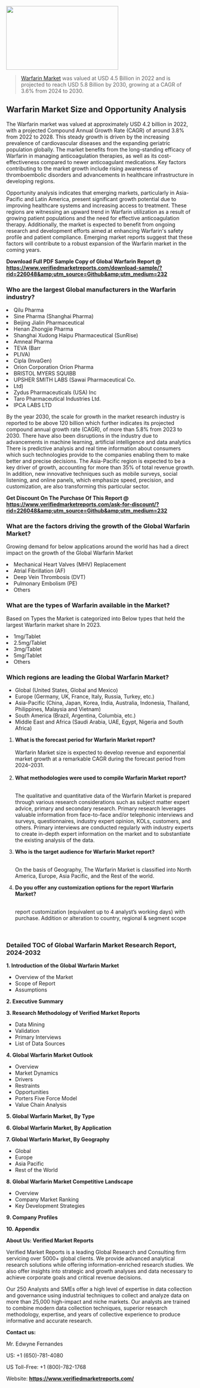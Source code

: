 <img src="https://ffe5etoiles.com/wp-content/uploads/2024/12/MST1-300x171.png" alt="" width="300" height="171" class="alignnone size-medium wp-image-20088" /><blockquote><p><p><a href="https://www.verifiedmarketreports.com/download-sample/?rid=226048&utm_source=Github&utm_medium=232" target="_blank">Warfarin Market</a> was valued at USD 4.5 Billion in 2022 and is projected to reach USD 5.8 Billion by 2030, growing at a CAGR of 3.6% from 2024 to 2030.</p></blockquote><p><h2>Warfarin Market Size and Opportunity Analysis</h2><p>The Warfarin market was valued at approximately USD 4.2 billion in 2022, with a projected Compound Annual Growth Rate (CAGR) of around 3.8% from 2022 to 2028. This steady growth is driven by the increasing prevalence of cardiovascular diseases and the expanding geriatric population globally. The market benefits from the long-standing efficacy of Warfarin in managing anticoagulation therapies, as well as its cost-effectiveness compared to newer anticoagulant medications. Key factors contributing to the market growth include rising awareness of thromboembolic disorders and advancements in healthcare infrastructure in developing regions. </p><p>Opportunity analysis indicates that emerging markets, particularly in Asia-Pacific and Latin America, present significant growth potential due to improving healthcare systems and increasing access to treatment. These regions are witnessing an upward trend in Warfarin utilization as a result of growing patient populations and the need for effective anticoagulation therapy. Additionally, the market is expected to benefit from ongoing research and development efforts aimed at enhancing Warfarin's safety profile and patient compliance. Emerging market reports suggest that these factors will contribute to a robust expansion of the Warfarin market in the coming years.</p></p><p class=""><strong>Download Full PDF Sample Copy of Global Warfarin Report @ <a href="https://www.verifiedmarketreports.com/download-sample/?rid=226048&amp;utm_source=Github&amp;utm_medium=232" target="_blank">https://www.verifiedmarketreports.com/download-sample/?rid=226048&amp;utm_source=Github&amp;utm_medium=232</a></strong></p><h3 id="" class="">Who are the largest Global manufacturers in the Warfarin industry?</h3><p><li>Qilu Pharma</li><li> Sine Pharma (Shanghai Pharma)</li><li> Beijing Jialin Pharmaceutical</li><li> Henan Zhongjie Pharma</li><li> Shanghai Xudong Haipu Pharmaceutical (SunRise)</li><li> Amneal Pharma</li><li> TEVA (Barr</li><li> PLIVA)</li><li> Cipla (InvaGen)</li><li> Orion Corporation Orion Pharma</li><li> BRISTOL MYERS SQUIBB</li><li> UPSHER SMITH LABS (Sawai Pharmaceutical Co.</li><li>Ltd)</li><li> Zydus Pharmaceuticals (USA) Inc</li><li> Taro Pharmaceutical Industries Ltd.</li><li> IPCA LABS LTD</li></p><div class=""><div class="" dir="" data-message-author-role="" data-message-id="" data-message-model-slug=""><div class=""><div class=""><div class=""><div class="" dir="" data-message-author-role="" data-message-id="" data-message-model-slug=""><div class=""><div class=""><p>By the year 2030, the scale for growth in the market research industry is reported to be above 120 billion which further indicates its projected compound annual growth rate (CAGR), of more than 5.8% from 2023 to 2030. There have also been disruptions in the industry due to advancements in machine learning, artificial intelligence and data analytics There is predictive analysis and real time information about consumers which such technologies provide to the companies enabling them to make better and precise decisions. The Asia-Pacific region is expected to be a key driver of growth, accounting for more than 35% of total revenue growth. In addition, new innovative techniques such as mobile surveys, social listening, and online panels, which emphasize speed, precision, and customization, are also transforming this particular sector.</p><p><strong>Get Discount On The Purchase Of This Report @&nbsp; <a href="https://www.verifiedmarketreports.com/ask-for-discount/?rid=226048&amp;utm_source=Github&amp;utm_medium=232" target="_blank">https://www.verifiedmarketreports.com/ask-for-discount/?rid=226048&amp;utm_source=Github&amp;utm_medium=232</a></strong></p></div></div></div></div></div></div></div></div><h3 id="" class="">What are the factors driving the growth of the Global Warfarin Market?</h3><p id="" class="">Growing demand for below applications around the world has had a direct impact on the growth of the Global Warfarin Market</p><p id="" class=""><li>Mechanical Heart Valves (MHV) Replacement</li><li> Atrial Fibrillation (AF)</li><li> Deep Vein Thrombosis (DVT)</li><li> Pulmonary Embolism (PE)</li><li> Others</li></p><h3 id="" class="">What are the types of Warfarin available in the Market?</h3><p id="" class="">Based on Types the Market is categorized into Below types that held the largest Warfarin market share In 2023.</p><p id="" class=""><li>1mg/Tablet</li><li> 2.5mg/Tablet</li><li> 3mg/Tablet</li><li> 5mg/Tablet</li><li> Others</li></p><h3 id="" class="">Which regions are leading the Global Warfarin Market?</h3><ul><li>Global (United States, Global and Mexico)</li><li>Europe (Germany, UK, France, Italy, Russia, Turkey, etc.)</li><li>Asia-Pacific (China, Japan, Korea, India, Australia, Indonesia, Thailand, Philippines, Malaysia and Vietnam)</li><li>South America (Brazil, Argentina, Columbia, etc.)</li><li>Middle East and Africa (Saudi Arabia, UAE, Egypt, Nigeria and South Africa)</li></ul><p><ol><li><strong>What is the forecast period for Warfarin Market report?<br /></strong><br /><span data-sheets-root="1" data-sheets-value="{&quot;1&quot;:2,&quot;2&quot;:&quot;XXXX size is expected to develop revenue and exponential market growth at a remarkable CAGR during the forecast period from 2024&ndash;2030.&quot;}" data-sheets-userformat="{&quot;2&quot;:12674,&quot;4&quot;:{&quot;1&quot;:2,&quot;2&quot;:16776960},&quot;10&quot;:2,&quot;11&quot;:0,&quot;15&quot;:&quot;Arial&quot;,&quot;16&quot;:12}">Warfarin Market size is expected to develop revenue and exponential market growth at a remarkable CAGR during the forecast period from 2024&ndash;2031.</span><br /><br /></li><li><strong>What methodologies were used to compile Warfarin Market report?<br /><br /></strong><p>The qualitative and quantitative data of the&nbsp;Warfarin Market is prepared through various research considerations such as subject matter expert advice, primary and secondary research. Primary research leverages valuable information from face-to-face and/or telephonic interviews and surveys, questionnaires, industry expert opinion, KOLs, customers, and others. Primary interviews are conducted regularly with industry experts to create in-depth expert information on the market and to substantiate the existing analysis of the data.&nbsp;</p></li><li><strong>Who is the target audience for Warfarin Market report?<br /><br /></strong><p>On the basis of Geography, The&nbsp;Warfarin Market is classified into North America, Europe, Asia Pacific, and the Rest of the world.</p></li><li><strong>Do you offer any customization options for the report Warfarin Market?<br /><br /></strong><p>report customization (equivalent up to 4 analyst&rsquo;s working days) with purchase. Addition or alteration to country, regional &amp; segment scope</p><p>&nbsp;</p></li></ol></p><h3 id="" class="">Detailed TOC of Global Warfarin Market Research Report, 2024-2032</h3><p id="" class=""><strong>1. Introduction of the Global Warfarin Market</strong></p><ul><li>Overview of the Market</li><li>Scope of Report</li><li>Assumptions</li></ul><p id="" class=""><strong>2. Executive Summary</strong></p><p id="" class=""><strong>3. Research Methodology of&nbsp;Verified Market Reports</strong></p><ul><li>Data Mining</li><li>Validation</li><li>Primary Interviews</li><li>List of Data Sources</li></ul><p id="" class=""><strong>4. Global Warfarin Market Outlook</strong></p><ul><li>Overview</li><li>Market Dynamics</li><li>Drivers</li><li>Restraints</li><li>Opportunities</li><li>Porters Five Force Model</li><li>Value Chain Analysis</li></ul><p id="" class=""><strong>5. Global Warfarin Market, By&nbsp;Type</strong></p><p id="" class=""><strong>6. Global Warfarin Market, By Application</strong></p><p id="" class=""><strong>7. Global Warfarin Market, By Geography</strong></p><ul><li>Global</li><li>Europe</li><li>Asia Pacific</li><li>Rest of the World</li></ul><p id="" class=""><strong>8. Global Warfarin Market Competitive Landscape</strong></p><ul><li>Overview</li><li>Company Market Ranking</li><li>Key Development Strategies</li></ul><p id="" class=""><strong>9. Company Profiles</strong></p><p id="" class=""><strong>10. Appendix</strong></p><p id="" class=""><strong>About Us: Verified Market Reports</strong></p><p id="" class="">Verified Market Reports is a leading Global Research and Consulting firm servicing over 5000+ global clients. We provide advanced analytical research solutions while offering information-enriched research studies. We also offer insights into strategic and growth analyses and data necessary to achieve corporate goals and critical revenue decisions.</p><p id="" class="">Our 250 Analysts and SMEs offer a high level of expertise in data collection and governance using industrial techniques to collect and analyze data on more than 25,000 high-impact and niche markets. Our analysts are trained to combine modern data collection techniques, superior research methodology, expertise, and years of collective experience to produce informative and accurate research.</p><p id="" class=""><strong>Contact us:</strong></p><p id="" class="">Mr. Edwyne Fernandes</p><p id="" class="">US: +1 (650)-781-4080</p><p id="" class="">US Toll-Free: +1 (800)-782-1768</p><p id="" class="">Website: <a target="" data-test-app-aware-link=""><strong>https://www.verifiedmarketreports.com/</strong></a></p>
